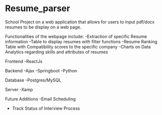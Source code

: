 # Resume_parser
School Project on a web application that allows for users to input pdf/docx resumes to be display on a web page.

Functionalities of the webpage include:
-Extraction of specific Resume information
-Table to display resumes with filter functions
-Resume Ranking Table with Compatibility scores to the specific company
-Charts on Data Analytics regarding skills and attributes of resumes

Frontend 
-ReactJs

Backend
-Ajax
-Springboot
-Python

Database
-Postgres/MySQL

Server
-Xamp

Future Additions
-Email Scheduling 
- Track Status of Interview Process
